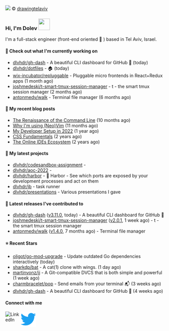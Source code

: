 <img src="https://user-images.githubusercontent.com/6196971/205364459-63d54329-d28a-403f-ac06-3baeb4685b46.jpg" />
© <a href="https://www.instagram.com/drawingtelaviv/">drawingtelaviv</a>

### Hi, I'm Dolev <img width="36px" height="36px" src="https://user-images.githubusercontent.com/1303154/88677602-1635ba80-d120-11ea-84d8-d263ba5fc3c0.gif" />

I'm a full-stack engineer (front-end oriented :rainbow: ) based in Tel Aviv, Israel.

#### 👷 Check out what I'm currently working on

- [dlvhdr/gh-dash](https://github.com/dlvhdr/gh-dash) - A beautiful CLI dashboard for GitHub 🚀  (today)
- [dlvhdr/dotfiles](https://github.com/dlvhdr/dotfiles) - 🏠 (today)
- [wix-incubator/repluggable](https://github.com/wix-incubator/repluggable) - Pluggable micro frontends in React&#43;Redux apps (1 month ago)
- [joshmedeski/t-smart-tmux-session-manager](https://github.com/joshmedeski/t-smart-tmux-session-manager) - t - the smart tmux session manager (2 months ago)
- [antonmedv/walk](https://github.com/antonmedv/walk) - Terminal file manager (6 months ago)

#### 📜 My recent blog posts

- [The Renaissance of the Command Line](https://dlvhdr.me/posts/the-renaissance-of-the-command-line) (10 months ago)
- [Why I&#39;m using (Neo)Vim](https://dlvhdr.me/posts/why-im-using-vim) (11 months ago)
- [My Developer Setup in 2022](https://dlvhdr.me/posts/dev-setup) (1 year ago)
- [CSS Fundamentals](https://dlvhdr.me/posts/css-fundamentals) (2 years ago)
- [The Online IDEs Ecosystem](https://dlvhdr.me/posts/online-ides-ecosystem) (2 years ago)

#### 🌱 My latest projects

- [dlvhdr/codesandbox-assignment](https://github.com/dlvhdr/codesandbox-assignment) - 
- [dlvhdr/aoc-2022](https://github.com/dlvhdr/aoc-2022) - 
- [dlvhdr/harbor](https://github.com/dlvhdr/harbor) - 🚢 Harbor - See which ports are exposed by your development processes and act on them
- [dlvhdr/jb](https://github.com/dlvhdr/jb) - task runner
- [dlvhdr/presentations](https://github.com/dlvhdr/presentations) - Various presentations I gave

#### 🔭 Latest releases I've contributed to

- [dlvhdr/gh-dash](https://github.com/dlvhdr/gh-dash) ([v3.11.0](https://github.com/dlvhdr/gh-dash/releases/tag/v3.11.0), today) - A beautiful CLI dashboard for GitHub 🚀 
- [joshmedeski/t-smart-tmux-session-manager](https://github.com/joshmedeski/t-smart-tmux-session-manager) ([v2.0.1](https://github.com/joshmedeski/t-smart-tmux-session-manager/releases/tag/v2.0.1), 1 week ago) - t - the smart tmux session manager
- [antonmedv/walk](https://github.com/antonmedv/walk) ([v1.4.0](https://github.com/antonmedv/walk/releases/tag/v1.4.0), 7 months ago) - Terminal file manager

#### ⭐ Recent Stars

- [oligot/go-mod-upgrade](https://github.com/oligot/go-mod-upgrade) - Update outdated Go dependencies interactively (today)
- [sharkdp/bat](https://github.com/sharkdp/bat) - A cat(1) clone with wings. (1 day ago)
- [martinvonz/jj](https://github.com/martinvonz/jj) - A Git-compatible DVCS that is both simple and powerful (1 week ago)
- [charmbracelet/pop](https://github.com/charmbracelet/pop) - Send emails from your terminal 📬 (3 weeks ago)
- [dlvhdr/gh-dash](https://github.com/dlvhdr/gh-dash) - A beautiful CLI dashboard for GitHub 🚀  (4 weeks ago)

#### Connect with me

[<img align="left" alt="LinkedIn" width="48px" src="https://camo.githubusercontent.com/c8a9c5b414cd812ad6a97a46c29af67239ddaeae08c41724ff7d945fb4c047e5/68747470733a2f2f6564656e742e6769746875622e696f2f537570657254696e7949636f6e732f696d616765732f7376672f6c696e6b6564696e2e737667" />][linkedin]

[<img align="left" alt="Twitter" width="48px" src="icons/twitter.svg" />][twitter]

[linkedin]: https://www.linkedin.com/in/dolev-hadar/
[twitter]: https://twitter.com/elys1um

